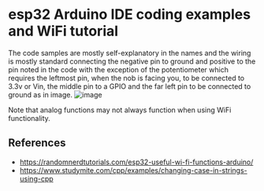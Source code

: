 # esp32 Arduino IDE coding examples and WiFi tutorial

The code samples are mostly self-explanatory in the names and the wiring is mostly standard connecting the negative pin to ground and positive to the pin noted in the code with the exception of the potentiometer which requires the leftmost pin, when the nob is facing you, to be connected to 3.3v or Vin, the middle pin to a GPIO and the far left pin to be connected to ground as in image.
![image](https://github.com/Fukushima299792458/esp32-and-Arduino-IDE-tutorial/assets/132644178/8006ff5c-b3f0-4574-a962-870658b69f66)

Note that analog functions may not always function when using WiFi functionality. 

## References
- https://randomnerdtutorials.com/esp32-useful-wi-fi-functions-arduino/
- https://www.studymite.com/cpp/examples/changing-case-in-strings-using-cpp

